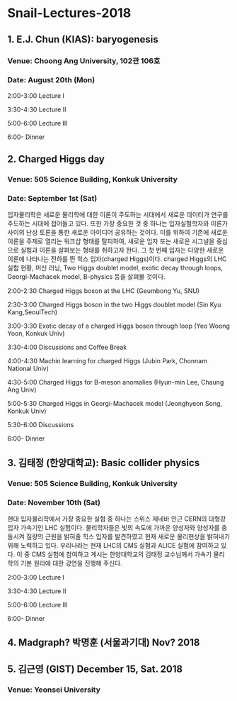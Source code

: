 # Snail-Lectures-2018

## 1. E.J. Chun (KIAS): baryogenesis

### Venue: Choong Ang University, 102관 106호
### Date: August 20th (Mon)

2:00-3:00 Lecture I

3:30-4:30 Lecture II

5:00-6:00 Lecture III
 
6:00-     Dinner

## 2. Charged Higgs day

### Venue: 505 Science Building, Konkuk University
### Date: September 1st (Sat)

입자물리학은 새로운 물리학에 대한 이론이 주도하는 시대에서 새로운 데이터가 연구를 주도하는 시대에 접어들고 있다. 또한 가장 중요한 것 중 하나는 입자실험학자와 이론가 사이의 난상 토론을 통한 새로운 아이디어 공유하는 것이다. 이를 위하여 기존에 새로운 이론을 주제로 열리는 워크샵 형태를 탈피하여, 새로운 입자 또는 새로운 시그널을 중심으로 실험과 이론을 살펴보는 형태를 취하고자 한다. 그 첫 번째 입자는 다양한 새로운 이론에 나타나는 전하를 띈 힉스 입자(charged Higgs)이다. charged Higgs의 LHC 실험 현황, 머신 러닝, Two Higgs doublet model, exotic decay through loops, Georgi-Machacek model, B-physics 등을 살펴볼 것이다.

2:00-2:30 Charged Higgs boson at the LHC (Geumbong Yu, SNU)

2:30-3:00 Charged Higgs boson in the two Higgs doublet model (Sin Kyu Kang,SeoulTech)

3:00-3:30 Exotic decay of a charged Higgs boson through loop (Yeo Woong Yoon, Konkuk Univ)

3:30-4:00 Discussions and Coffee Break

4:00-4:30 Machin learning for charged Higgs (Jubin Park, Chonnam National Univ)

4:30-5:00 Charged Higgs for B-meson anomalies (Hyun-min Lee, Chaung Ang Univ)

5:00-5:30 Charged Higgs in Georgi-Machacek model (Jeonghyeon Song, Konkuk Univ) 

5:30-6:00 Discussions

6:00- Dinner

## 3. 김태정 (한양대학교): Basic collider physics 

### Venue: 505 Science Building, Konkuk University
### Date: November 10th (Sat)

현대 입자물리학에서 가장 중요한 실험 중 하나는 스위스 제네바 인근 CERN의 대형강입자 가속기인 LHC 실험이다. 물리학자들은 빛의 속도에 가까운 양성자와 양성자를 충돌시켜 질량의 근원을 밝혀줄 힉스 입자를 발견하였고 현재 새로운 물리현상을 밝혀내기 위해 노력하고 있다. 우리나라는 현재 LHC의 CMS 실험과 ALICE 실험에 참여하고 있다. 이 중 CMS 실험에 참여하고 계시는 한양대학교의 김태정 교수님께서 가속기 물리학의 기본 원리에 대한 강연을 진행해 주신다.


2:00-3:00 Lecture I

3:30-4:30 Lecture II

5:00-6:00 Lecture III
 
6:00-     Dinner


## 4. Madgraph? 박명훈 (서울과기대) Nov? 2018

## 5. 김근영 (GIST) December 15, Sat. 2018

### Venue: Yeonsei University
